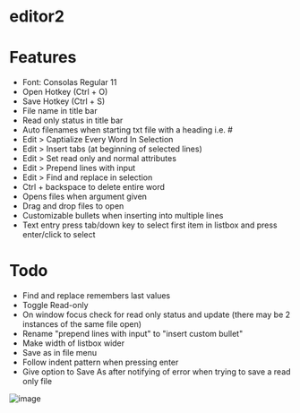 # editor2

# Features
- Font: Consolas Regular 11
- Open Hotkey (Ctrl + O)
- Save Hotkey (Ctrl + S)
- File name in title bar
- Read only status in title bar
- Auto filenames when starting txt file with a heading i.e. #
- Edit > Captialize Every Word In Selection
- Edit > Insert tabs (at beginning of selected lines)
- Edit > Set read only and normal attributes
- Edit > Prepend lines with input
- Edit > Find and replace in selection
- Ctrl + backspace to delete entire word 
- Opens files when argument given
- Drag and drop files to open
- Customizable bullets when inserting into multiple lines
- Text entry press tab/down key to select first item in listbox and press enter/click to select


# Todo
- Find and replace remembers last values
- Toggle Read-only
- On window focus check for read only status and update (there may be 2 instances of the same file open)
- Rename "prepend lines with input" to "insert custom bullet"
- Make width of listbox wider
- Save as in file menu
- Follow indent pattern when pressing enter
- Give option to Save As after notifying of error when trying to save a read only file

![image](https://github.com/classicfoo/editor2/assets/20607431/de546571-abf6-465a-a934-94d9350c1837)

